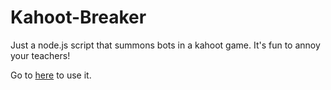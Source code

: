 # Kahoot-Breaker

Just a node.js script that summons bots in a kahoot game. It's fun to annoy your teachers!

Go to [here](https://https://kahoot-breaker.herokuapp.com/) to use it.
